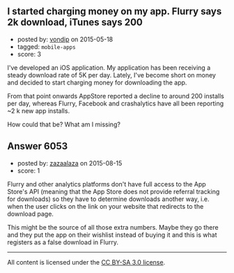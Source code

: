 ## I started charging money on my app. Flurry says 2k download, iTunes says 200

- posted by: [vondip](https://stackexchange.com/users/43161/vondip) on 2015-05-18
- tagged: `mobile-apps`
- score: 3

<p>I've developed an iOS application. My application has been receiving a steady download rate of 5K per day. Lately, I've become short on money and decided to start charging money for downloading the app.</p>

<p>From that point onwards AppStore reported a decline to around 200 installs per day, whereas Flurry, Facebook and crashalytics have all been reporting ~2 k new app installs.</p>

<p>How could that be? What am I missing?</p>



## Answer 6053

- posted by: [zazaalaza](https://stackexchange.com/users/4672194/zazaalaza) on 2015-08-15
- score: 1

<p>Flurry and other analytics platforms don't have full access to the App Store's API (meaning that the App Store does not provide referral tracking for downloads) so they have to determine downloads another way, i.e. when the user clicks on the link on your website that redirects to the download page.</p>

<p>This might be the source of all those extra numbers. Maybe they go there and they put the app on their wishlist instead of buying it and this is what registers as a false download in Flurry.</p>




---

All content is licensed under the [CC BY-SA 3.0 license](https://creativecommons.org/licenses/by-sa/3.0/).
